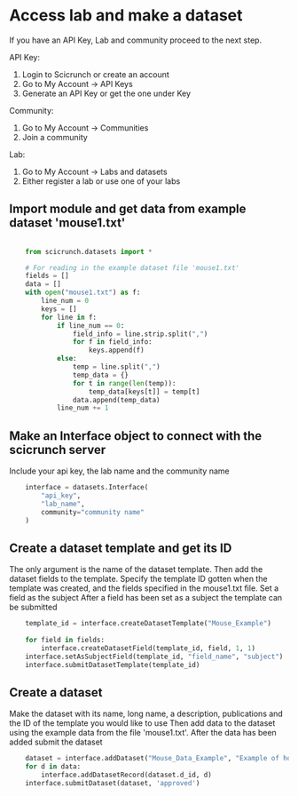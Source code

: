 # Access lab and make a dataset
If you have an API Key, Lab and community proceed to the next step.

API Key:
1. Login to Scicrunch or create an account
2. Go to My Account -> API Keys
3. Generate an API Key or get the one under Key

Community:
1. Go to My Account -> Communities
2. Join a community

Lab:
1. Go to My Account -> Labs and datasets
2. Either register a lab or use one of your labs

## Import module and get data from example dataset 'mouse1.txt'
```python
    
    from scicrunch.datasets import *

    # For reading in the example dataset file 'mouse1.txt'
    fields = []
    data = []
    with open("mouse1.txt") as f:
        line_num = 0
        keys = []
        for line in f:
            if line_num == 0:
                field_info = line.strip.split(",")
                for f in field_info:
                    keys.append(f)
            else:
                temp = line.split(",")
                temp_data = {}
                for t in range(len(temp)):
                    temp_data[keys[t]] = temp[t]
                data.append(temp_data)
            line_num += 1
```                    
## Make an Interface object to connect with the scicrunch server
Include your api key, the lab name and the community name
```python
    interface = datasets.Interface(
        "api_key",
        "lab_name",
        community="community name"
    )
```  
## Create a dataset template and get its ID 
The only argument is the name of the dataset template.
Then add the dataset fields to the template. Specify the template ID gotten when the template was created, and the fields specified in the mouse1.txt file.
Set a field as the subject
After a field has been set as a subject the template can be submitted
```python
    template_id = interface.createDatasetTemplate("Mouse_Example")
    
    for field in fields:
        interface.createDatasetField(template_id, field, 1, 1)
    interface.setAsSubjectField(template_id, "field_name", "subject")
    interface.submitDatasetTemplate(template_id)
```
## Create a dataset
Make the dataset with its name, long name, a description, publications and the ID of the template you would like to use
Then add data to the dataset using the example data from the file 'mouse1.txt'.
After the data has been added submit the dataset
```python
    dataset = interface.addDataset("Mouse_Data_Example", "Example of how to create a dataset", "Fake dataset made into a template", "PMID:0000", template_id)
    for d in data:
        interface.addDatasetRecord(dataset.d_id, d)
    interface.submitDataset(dataset, 'approved')  
    

```
